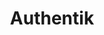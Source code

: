 ---
codehost: https://github.com/https://github.com/goauthentik/authentik
logohandle: goauthentikio
sort: authentik
title: Authentik
website: https://goauthentik.io/
---